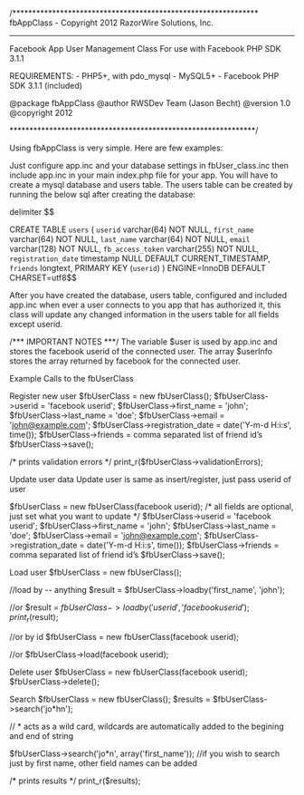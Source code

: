 /**************************************************************
   fbAppClass - Copyright 2012 RazorWire Solutions, Inc.  
 **************************************************************
 
  Facebook App User Management Class
  For use with Facebook PHP SDK 3.1.1
 
   REQUIREMENTS:
       - PHP5+, with pdo_mysql
       - MySQL5+
       - Facebook PHP SDK 3.1.1 (included)
 
  @package fbAppClass
  @author RWSDev Team (Jason Becht)
  @version 1.0
  @copyright 2012
  
 **************************************************************/


Using fbAppClass is very simple. Here are few examples:

Just configure app.inc and your database settings in fbUser_class.inc then include app.inc in your main index.php file for your app.
You will have to create a mysql database and users table.  The users table
can be created by running the below sql after creating the database:

delimiter $$

CREATE TABLE `users` (
  `userid` varchar(64) NOT NULL,
  `first_name` varchar(64) NOT NULL,
  `last_name` varchar(64) NOT NULL,
  `email` varchar(128) NOT NULL,
  `fb_access_token` varchar(255) NOT NULL,
  `registration_date` timestamp NULL DEFAULT CURRENT_TIMESTAMP,
  `friends` longtext,
  PRIMARY KEY (`userid`)
) ENGINE=InnoDB DEFAULT CHARSET=utf8$$

After you have created the database, users table, configured and included app.inc
when ever a user connects to you app that has authorized it, this class will update
any changed information in the users table for all fields except userid.

/*** IMPORTANT NOTES ***/
The variable $user is used by app.inc and stores the facebook userid of the connected user.
The array $userInfo stores the array returned by facebook for the connected user.

Example Calls to the fbUserClass

Register new user
$fbUserClass = new fbUserClass();
$fbUserClass->userid = 'facebook userid';
$fbUserClass->first_name = 'john';
$fbUserClass->last_name = 'doe';
$fbUserClass->email = 'john@example.com';
$fbUserClass->registration_date = date('Y-m-d H:i:s', time());
$fbUserClass->friends = comma separated list of friend id’s
$fbUserClass->save();

/* prints validation errors */
print_r($fbUserClass->validationErrors);

Update user data
Update user is same as insert/register, just pass userid of user

$fbUserClass = new fbUserClass(facebook userid);
/* all fields are optional, just set what you want to update */
$fbUserClass->userid = 'facebook userid';
$fbUserClass->first_name = 'john';
$fbUserClass->last_name = 'doe';
$fbUserClass->email = 'john@example.com';
$fbUserClass->registration_date = date('Y-m-d H:i:s', time());
$fbUserClass->friends = comma separated list of friend id’s
$fbUserClass->save();

Load user
$fbUserClass = new fbUserClass();

//load by -- anything
$result = $fbUserClass->loadby('first_name', 'john');

//or
$result = $fbUserClass->loadby('userid', 'facebook userid');
print_r($result);

//or by id
$fbUserClass = new fbUserClass(facebook userid);

//or
$fbUserClass->load(facebook userid);

Delete user
$fbUserClass = new fbUserClass(facebook userid);
$fbUserClass->delete();


Search
$fbUserClass = new fbUserClass();
$results = $fbUserClass->search('jo*hn'); 

// * acts as a wild card, wildcards are automatically added to the begining and end of string

$fbUserClass->search('jo*n', array('first_name'));
//if you wish to search just by first name, other field names can be added

/* prints results */
print_r($results);

